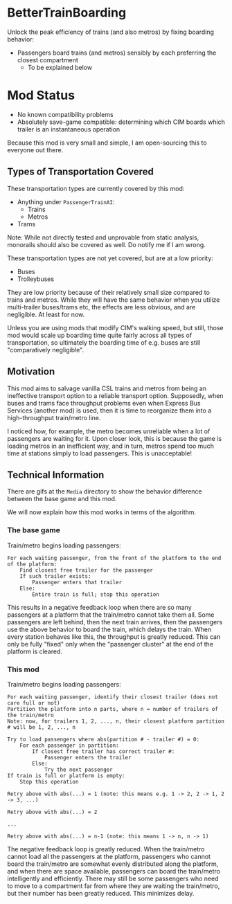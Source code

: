 # BetterTrainBoarding
Unlock the peak efficiency of trains (and also metros) by fixing boarding behavior:

- Passengers board trains (and metros) sensibly by each preferring the closest compartment
  - To be explained below

# Mod Status
- No known compatibility problems
- Absolutely save-game compatible: determining which CIM boards which trailer is an instantaneous operation

Because this mod is very small and simple, I am open-sourcing this to everyone out there.

## Types of Transportation Covered
These transportation types are currently covered by this mod:
- Anything under `PassengerTrainAI`:
  - Trains
  - Metros
- Trams

Note: While not directly tested and unprovable from static analysis, monorails should also be covered as well. Do notify me if I am wrong.

These transportation types are not yet covered, but are at a low priority:
- Buses
- Trolleybuses

They are low priority because of their relatively small size compared to trains and metros. While they will have the same behavior when you utilize multi-trailer buses/trams etc, the effects are less obvious, and are negligible. At least for now.

Unless you are using mods that modify CIM's walking speed, but still, those mod would scale up boarding time quite fairly across all types of transportation, so ultimately the boarding time of e.g. buses are still "comparatively negligible".

## Motivation

This mod aims to salvage vanilla CSL trains and metros from being an ineffective transport option to a reliable transport option. Supposedly, when buses and trams face throughput problems even when Express Bus Services (another mod) is used, then it is time to reorganize them into a high-throughput train/metro line.

I noticed how, for example, the metro becomes unreliable when a lot of passengers are waiting for it. Upon closer look, this is because the game is loading metros in an inefficient way, and in turn, metros spend too much time at stations simply to load passengers. This is unacceptable!

## Technical Information
There are gifs at the `Media` directory to show the behavior difference between the base game and this mod.

We will now explain how this mod works in terms of the algorithm.

### The base game
Train/metro begins loading passengers:
```
For each waiting passenger, from the front of the platform to the end of the platform:
    Find closest free trailer for the passenger
    If such trailer exists:
        Passenger enters that trailer
    Else:
        Entire train is full; stop this operation
```

This results in a negative feedback loop when there are so many passengers at a platform that the train/metro cannot take them all. Some passengers are left behind, then the next train arrives, then the passengers use the above behavior to board the train, which delays the train. When every station behaves like this, the throughput is greatly reduced. This can only be fully "fixed" only when the "passenger cluster" at the end of the platform is cleared.

### This mod
Train/metro begins loading passengers:

```
For each waiting passenger, identify their closest trailer (does not care full or not)
Partition the platform into n parts, where n = number of trailers of the train/metro
Note: now, for trailers 1, 2, ..., n, their closest platform partition # will be 1, 2, ..., n

Try to load passengers where abs(partition # - trailer #) = 0:
    For each passenger in partition:
        If closest free trailer has correct trailer #:
            Passenger enters the trailer
        Else:
            Try the next passenger
If train is full or platform is empty:
    Stop this operation

Retry above with abs(...) = 1 (note: this means e.g. 1 -> 2, 2 -> 1, 2 -> 3, ...)

Retry above with abs(...) = 2

...

Retry above with abs(...) = n-1 (note: this means 1 -> n, n -> 1)
```

The negative feedback loop is greatly reduced. When the train/metro cannot load all the passengers at the platform, passengers who cannot board the train/metro are somewhat evenly distributed along the platform, and when there are space available, passengers can board the train/metro intelligently and efficiently. There may still be some passengers who need to move to a compartment far from where they are waiting the train/metro, but their number has been greatly reduced. This minimizes delay.
